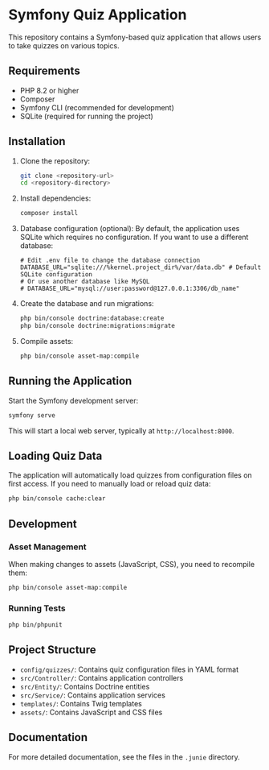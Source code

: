 # Symfony Quiz Application

This repository contains a Symfony-based quiz application that allows users to take quizzes on various topics.

## Requirements

- PHP 8.2 or higher
- Composer
- Symfony CLI (recommended for development)
- SQLite (required for running the project)

## Installation

1. Clone the repository:
   ```bash
   git clone <repository-url>
   cd <repository-directory>
   ```

2. Install dependencies:
   ```bash
   composer install
   ```

3. Database configuration (optional):
   By default, the application uses SQLite which requires no configuration. If you want to use a different database:
   ```
   # Edit .env file to change the database connection
   DATABASE_URL="sqlite:///%kernel.project_dir%/var/data.db" # Default SQLite configuration
   # Or use another database like MySQL
   # DATABASE_URL="mysql://user:password@127.0.0.1:3306/db_name"
   ```

4. Create the database and run migrations:
   ```bash
   php bin/console doctrine:database:create
   php bin/console doctrine:migrations:migrate
   ```

5. Compile assets:
   ```bash
   php bin/console asset-map:compile
   ```

## Running the Application

Start the Symfony development server:
```bash
symfony serve
```

This will start a local web server, typically at `http://localhost:8000`.

## Loading Quiz Data

The application will automatically load quizzes from configuration files on first access. If you need to manually load or reload quiz data:

```bash
php bin/console cache:clear
```

## Development

### Asset Management

When making changes to assets (JavaScript, CSS), you need to recompile them:

```bash
php bin/console asset-map:compile
```

### Running Tests

```bash
php bin/phpunit
```

## Project Structure

- `config/quizzes/`: Contains quiz configuration files in YAML format
- `src/Controller/`: Contains application controllers
- `src/Entity/`: Contains Doctrine entities
- `src/Service/`: Contains application services
- `templates/`: Contains Twig templates
- `assets/`: Contains JavaScript and CSS files

## Documentation

For more detailed documentation, see the files in the `.junie` directory.
